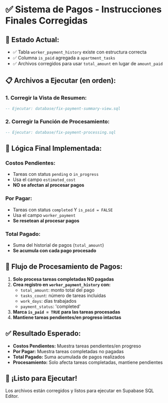 # ✅ Sistema de Pagos - Instrucciones Finales Corregidas

## 🎯 **Estado Actual:**
- ✅ Tabla `worker_payment_history` existe con estructura correcta
- ✅ Columna `is_paid` agregada a `apartment_tasks`
- ✅ Archivos corregidos para usar `total_amount` en lugar de `amount_paid`

## 📋 **Archivos a Ejecutar (en orden):**

### **1. Corregir la Vista de Resumen:**
```sql
-- Ejecutar: database/fix-payment-summary-view.sql
```

### **2. Corregir la Función de Procesamiento:**
```sql
-- Ejecutar: database/fix-payment-processing.sql
```

## 🎯 **Lógica Final Implementada:**

### **Costos Pendientes:**
- Tareas con status `pending` o `in_progress`
- Usa el campo `estimated_cost`
- **NO se afectan al procesar pagos**

### **Por Pagar:**
- Tareas con status `completed` Y `is_paid = FALSE`
- Usa el campo `worker_payment`
- **Se resetean al procesar pagos**

### **Total Pagado:**
- Suma del historial de pagos (`total_amount`)
- **Se acumula con cada pago procesado**

## 🔄 **Flujo de Procesamiento de Pagos:**

1. **Solo procesa tareas completadas NO pagadas**
2. **Crea registro en `worker_payment_history` con:**
   - `total_amount`: monto total del pago
   - `tasks_count`: número de tareas incluidas
   - `work_days`: días trabajados
   - `payment_status`: 'completed'
3. **Marca `is_paid = TRUE` para las tareas procesadas**
4. **Mantiene tareas pendientes/en progreso intactas**

## ✅ **Resultado Esperado:**

- **Costos Pendientes:** Muestra tareas pendientes/en progreso
- **Por Pagar:** Muestra tareas completadas no pagadas
- **Total Pagado:** Suma acumulada de pagos realizados
- **Procesamiento:** Solo afecta tareas completadas, mantiene pendientes

## 🚀 **¡Listo para Ejecutar!**

Los archivos están corregidos y listos para ejecutar en Supabase SQL Editor.








